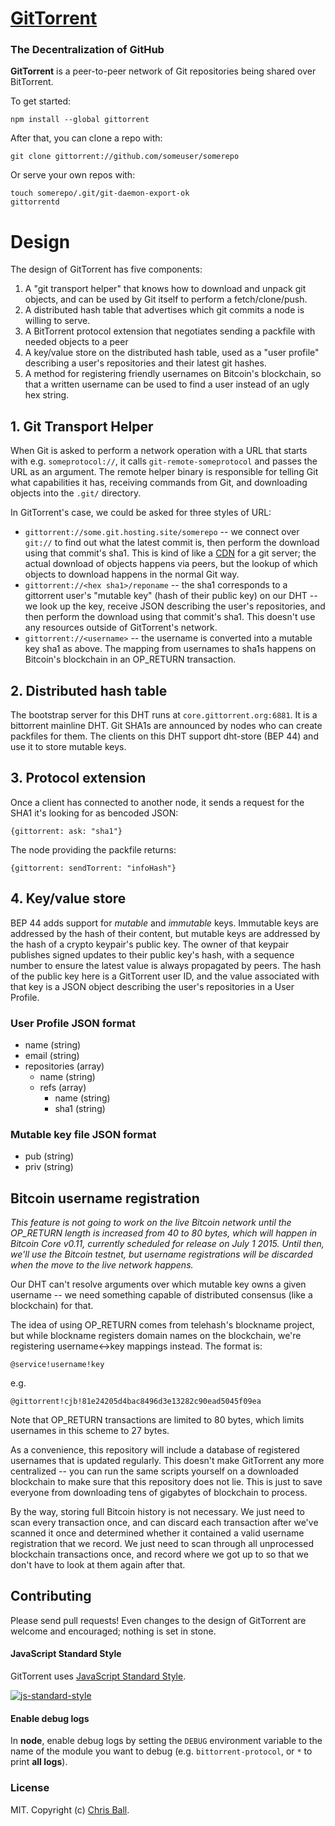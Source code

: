 # [GitTorrent](http://gittorrent.org)

### The Decentralization of GitHub

**GitTorrent** is a peer-to-peer network of Git repositories being shared over BitTorrent.

To get started:
```
npm install --global gittorrent
```
After that, you can clone a repo with:
```
git clone gittorrent://github.com/someuser/somerepo
```
Or serve your own repos with:
```
touch somerepo/.git/git-daemon-export-ok
gittorrentd
```

# Design

The design of GitTorrent has five components:  

1. A "git transport helper" that knows how to download and unpack git objects, and can be used by Git itself to perform a fetch/clone/push.  
1. A distributed hash table that advertises which git commits a node is willing to serve.  
1. A BitTorrent protocol extension that negotiates sending a packfile with needed objects to a peer  
1. A key/value store on the distributed hash table, used as a "user profile" describing a user's repositories and their latest git hashes.  
1. A method for registering friendly usernames on Bitcoin's blockchain, so that a written username can be used to find a user instead of an ugly hex string.

## 1. Git Transport Helper

When Git is asked to perform a network operation with a URL that starts with e.g. `someprotocol://`, it calls `git-remote-someprotocol` and passes the URL as an argument.  The remote helper binary is responsible for telling Git what capabilities it has, receiving commands from Git, and downloading objects into the `.git/` directory.

In GitTorrent's case, we could be asked for three styles of URL:
* `gittorrent://some.git.hosting.site/somerepo` -- we connect over `git://` to find out what the latest commit is, then perform the download using that commit's sha1.  This is kind of like a [CDN](CDN) for a git server; the actual download of objects happens via peers, but the lookup of which objects to download happens in the normal Git way.
* `gittorrent://<hex sha1>/reponame` -- the sha1 corresponds to a gittorrent user's "mutable key" (hash of their public key) on our DHT -- we look up the key, receive JSON describing the user's repositories, and then perform the download using that commit's sha1.  This doesn't use any resources outside of GitTorrent's network.
* `gittorrent://<username>` -- the username is converted into a mutable key sha1 as above.  The mapping from usernames to sha1s happens on Bitcoin's blockchain in an OP_RETURN transaction.

## 2. Distributed hash table

The bootstrap server for this DHT runs at `core.gittorrent.org:6881`.  It is a bittorrent mainline DHT.  Git SHA1s are announced by nodes who can create packfiles for them.  The clients on this DHT support dht-store (BEP 44) and use it to store mutable keys.

## 3. Protocol extension

Once a client has connected to another node, it sends a request for the SHA1 it's looking for as bencoded JSON:
```
{gittorrent: ask: "sha1"}
```
The node providing the packfile returns:
```
{gittorrent: sendTorrent: "infoHash"}
```

## 4. Key/value store
BEP 44 adds support for *mutable* and *immutable* keys.  Immutable keys are addressed by the hash of their content, but mutable keys are addressed by the hash of a crypto keypair's public key.  The owner of that keypair publishes signed updates to their public key's hash, with a sequence number to ensure the latest value is always propagated by peers.  The hash of the public key here is a GitTorrent user ID, and the value associated with that key is a JSON object describing the user's repositories in a User Profile.

### User Profile JSON format
* name (string)
* email (string)
* repositories (array)
  * name (string)
  * refs (array)
    * name (string)
    * sha1 (string)

### Mutable key file JSON format
* pub (string)
* priv (string)

## Bitcoin username registration

*This feature is not going to work on the live Bitcoin network until the OP_RETURN length is increased from 40 to 80 bytes, which will happen in Bitcoin Core v0.11, currently scheduled for release on July 1 2015.  Until then, we'll use the Bitcoin testnet, but username registrations will be discarded when the move to the live network happens.*

Our DHT can't resolve arguments over which mutable key owns a given username -- we need something capable of distributed consensus (like a blockchain) for that.

The idea of using OP_RETURN comes from telehash's blockname project, but while blockname registers domain names on the blockchain, we're registering username<->key mappings instead.  The format is:
```
@service!username!key
```
e.g.
```
@gittorrent!cjb!81e24205d4bac8496d3e13282c90ead5045f09ea
```

Note that OP_RETURN transactions are limited to 80 bytes, which limits usernames in this scheme to 27 bytes.

As a convenience, this repository will include a database of registered usernames that is updated regularly.  This doesn't make GitTorrent any more centralized -- you can run the same scripts yourself on a downloaded blockchain to make sure that this repository does not lie.  This is just to save everyone from downloading tens of gigabytes of blockchain to process.

By the way, storing full Bitcoin history is not necessary.  We just need to scan every transaction once, and can discard each transaction after we've scanned it once and determined whether it contained a valid username registration that we record.  We just need to scan through all unprocessed blockchain transactions once, and record where we got up to so that we don't have to look at them again after that.

## Contributing

Please send pull requests!  Even changes to the design of GitTorrent are welcome and encouraged; nothing is set in stone.

#### JavaScript Standard Style

GitTorrent uses [JavaScript Standard Style](https://github.com/feross/standard).

[![js-standard-style](https://raw.githubusercontent.com/feross/standard/master/badge.png)](https://github.com/feross/standard)

#### Enable debug logs

In **node**, enable debug logs by setting the `DEBUG` environment variable to the name of the
module you want to debug (e.g. `bittorrent-protocol`, or `*` to print **all logs**).

### License

MIT. Copyright (c) [Chris Ball](http://printf.net).
